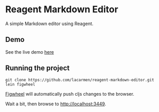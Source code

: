 # Reagent Markdown Editor

A simple Markdown editor using Reagent.

## Demo

See the live demo [here](https://rawgit.com/lacarmen/reagent-markdown-editor/master/demo/editor.html)

## Running the project

```
git clone https://github.com/lacarmen/reagent-markdown-editor.git
lein figwheel
```

[Figwheel](https://github.com/bhauman/lein-figwheel) will automatically push cljs changes to the browser.

Wait a bit, then browse to [http://localhost:3449](http://localhost:3449).

